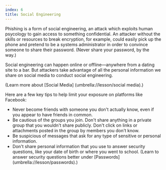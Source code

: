 ```yaml
---
index: 6
title: Social Engineering
---
```

Phishing is a form of social engineering, an attack which exploits human psycology to gain access to something confidential. An attacker without the skills or resources to break encryption, for example, could easily pick up the phone and pretend to be a systems administrator in order to convince someone to share their password. (Never share your password, by the way.)   

Social engineering can happen online or offline—anywhere from a dating site to a bar. But attackers take advantage of all the personal information we share on social media to conduct social engineering. 

(Learn more about [Social Media] (umbrella://lesson/social media).) 

Here are a few key tips to help limit your exposure on platforms like Facebook:

*   Never become friends with someone you don't actually know, even if you appear to have friends in common.
*   Be cautious of the groups you join. Don't share anything in a private group that you wouldn't share publicly. Don't click on links or attachments posted in the group by members you don't know.
*   Be suspicious of messages that ask for any type of sensitive or personal information.
*   Don't share personal information that you use to answer security questions, like your date of birth or where you went to school. (Learn to answer security questions better under [Passwords] (umbrella://lesson/passwords).)